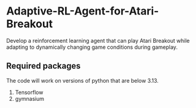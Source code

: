 # Adaptive-RL-Agent-for-Atari-Breakout
Develop a reinforcement learning agent that can play Atari Breakout while adapting to  dynamically changing game conditions during gameplay.

## Required packages
The code will work on versions of python that are below 3.13.

1. Tensorflow
2. gymnasium
